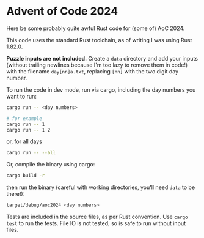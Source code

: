 # Advent of Code 2024

Here be some probably quite awful Rust code for (some of) AoC 2024.

This code uses the standard Rust toolchain, as of writing I was using Rust 1.82.0.

**Puzzle inputs are not included.** Create a `data` directory and add your inputs (without trailing newlines because I'm too lazy to remove them in code!) with the filename `day[nn]a.txt`, replacing `[nn]` with the two digit day number.

To run the code in dev mode, run via cargo, including the day numbers you want to run:

```bash
cargo run -- <day numbers>

# for example
cargo run -- 1
cargo run -- 1 2
```

or, for all days

```bash
cargo run -- --all
```


Or, compile the binary using cargo:

```bash
cargo build -r
```

then run the binary (careful with working directories, you'll need `data` to be there!):

```bash
target/debug/aoc2024 <day numbers>
```

Tests are included in the source files, as per Rust convention. Use `cargo test` to run the tests. File IO is not tested, so is safe to run without input files.
